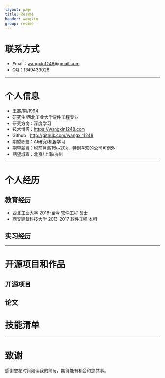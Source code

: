 ```yaml
---
layout: page
title: Resume
header: wangxin
group: resume
---
```

# 联系方式

- Email：wangxin1248@gmail.com
- QQ：1349433028

---

# 个人信息

 - 王鑫/男/1994
 - 研究生/西北工业大学软件工程专业
 - 研究方向：深度学习
 - 技术博客：https://wangxin1248.com
 - Github：http://github.com/wangxin1248
 - 期望职位：AI研究/机器学习
 - 期望薪资：税前月薪15k~20k，特别喜欢的公司可例外
 - 期望城市：北京/上海/杭州

---

# 个人经历

## 教育经历

-  西北工业大学 2018-至今 软件工程 硕士
-  西安建筑科技大学 2013-2017 软件工程 本科

## 实习经历

---

# 开源项目和作品

## 开源项目


## 论文


# 技能清单


---

# 致谢
感谢您花时间阅读我的简历，期待能有机会和您共事。
